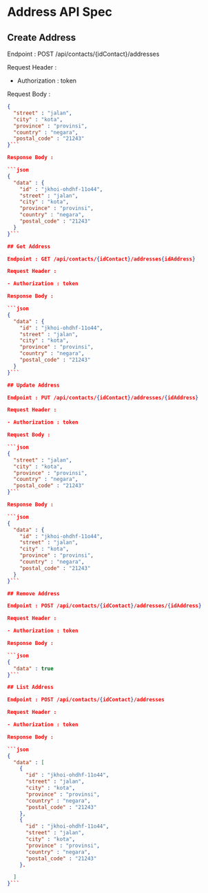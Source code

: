 # Address API Spec

## Create Address

Endpoint : POST /api/contacts/{idContact}/addresses

Request Header :

- Authorization : token

Request Body :

````json
{
  "street" : "jalan",
  "city" : "kota",
  "province" : "provinsi",
  "country" : "negara",
  "postal_code" : "21243"
}```

Response Body :

```json
{
  "data" : {
    "id" : "jkhoi-ohdhf-11o44",
    "street" : "jalan",
    "city" : "kota",
    "province" : "provinsi",
    "country" : "negara",
    "postal_code" : "21243"
  }
}```

## Get Address

Endpoint : GET /api/contacts/{idContact}/addresses{idAddress}

Request Header :

- Authorization : token

Response Body :

```json
{
  "data" : {
    "id" : "jkhoi-ohdhf-11o44",
    "street" : "jalan",
    "city" : "kota",
    "province" : "provinsi",
    "country" : "negara",
    "postal_code" : "21243"
  }
}```

## Update Address

Endpoint : PUT /api/contacts/{idContact}/addresses/{idAddress}

Request Header :

- Authorization : token

Request Body :

```json
{
  "street" : "jalan",
  "city" : "kota",
  "province" : "provinsi",
  "country" : "negara",
  "postal_code" : "21243"
}```

Response Body :

```json
{
  "data" : {
    "id" : "jkhoi-ohdhf-11o44",
    "street" : "jalan",
    "city" : "kota",
    "province" : "provinsi",
    "country" : "negara",
    "postal_code" : "21243"
  }
}```

## Remove Address

Endpoint : POST /api/contacts/{idContact}/addresses/{idAddress}

Request Header :

- Authorization : token

Response Body :

```json
{
  "data" : true
}```

## List Address

Endpoint : POST /api/contacts/{idContact}/addresses

Request Header :

- Authorization : token

Response Body :

```json
{
  "data" : [
    {
      "id" : "jkhoi-ohdhf-11o44",
      "street" : "jalan",
      "city" : "kota",
      "province" : "provinsi",
      "country" : "negara",
      "postal_code" : "21243"
    },
    {
      "id" : "jkhoi-ohdhf-11o44",
      "street" : "jalan",
      "city" : "kota",
      "province" : "provinsi",
      "country" : "negara",
      "postal_code" : "21243"
    }.

  ]
}```
````
